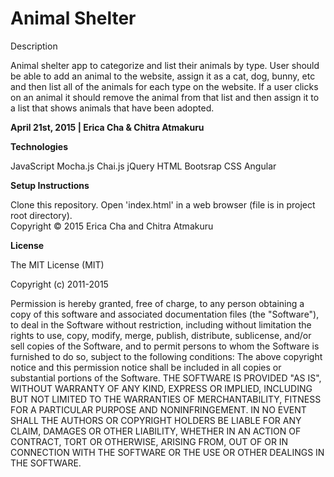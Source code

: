 <h1> Animal Shelter </h1>
Description

Animal shelter app to categorize and list their animals by type. User should be able to add an animal to the website, assign it as a cat, dog, bunny, etc and then list all of the animals for each type on the website. If a user clicks on an animal it should remove the animal from that list and then assign it to a list that shows animals that have been adopted.

<b> April 21st, 2015 | Erica Cha & Chitra Atmakuru</b>

<b>Technologies</b>

JavaScript
Mocha.js
Chai.js
jQuery
HTML
Bootsrap
CSS
Angular

<b>Setup Instructions</b>

Clone this repository. Open 'index.html' in a web browser (file is in project root directory).
<br>
Copyright © 2015 Erica Cha and Chitra Atmakuru

<b>License</b>

The MIT License (MIT)

Copyright (c) 2011-2015

Permission is hereby granted, free of charge, to any person obtaining a copy of this software and associated documentation files (the "Software"), to deal in the Software without restriction, including without limitation the rights to use, copy, modify, merge, publish, distribute, sublicense, and/or sell copies of the Software, and to permit persons to whom the Software is furnished to do so, subject to the following conditions: The above copyright notice and this permission notice shall be included in all copies or substantial portions of the Software. THE SOFTWARE IS PROVIDED "AS IS", WITHOUT WARRANTY OF ANY KIND, EXPRESS OR IMPLIED, INCLUDING BUT NOT LIMITED TO THE WARRANTIES OF MERCHANTABILITY, FITNESS FOR A PARTICULAR PURPOSE AND NONINFRINGEMENT. IN NO EVENT SHALL THE AUTHORS OR COPYRIGHT HOLDERS BE LIABLE FOR ANY CLAIM, DAMAGES OR OTHER LIABILITY, WHETHER IN AN ACTION OF CONTRACT, TORT OR OTHERWISE, ARISING FROM, OUT OF OR IN CONNECTION WITH THE SOFTWARE OR THE USE OR OTHER DEALINGS IN THE SOFTWARE.
